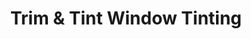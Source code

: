 ---
title: "Trim & Tint Window Tinting"
url: /salem/trim-and-tint-window-tinting/
shop: car repair
---